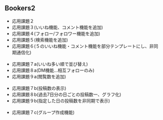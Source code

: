 <h2>Bookers2</h2>

<ul>
  <li>応用課題２</li>
  <li>応用課題３(いいね機能、コメント機能を追加)</li>
  <li>応用課題４(フォロー/フォロワー機能を追加)</li>
  <li>応用課題５(検索機能を追加)</li>
  <li>応用課題６(５のいいね機能・コメント機能を部分テンプレートにし、非同期通信化)</li><br />

  <li>応用課題７a(いいね多い順で並び替え)</li>
  <li>応用課題８a(DM機能…相互フォローのみ)</li>
  <li>応用課題９a(閲覧数を追加)</li><br/>

  <li>応用課題７b(投稿数の表示)</li>
  <li>応用課題８b(過去7日分の日ごとの投稿数一、グラフ化)</li>
  <li>応用課題９b(指定した日の投稿数を非同期で表示)</li><br/>

  <li>応用課題７c(グループ作成機能)</li>
</ul>